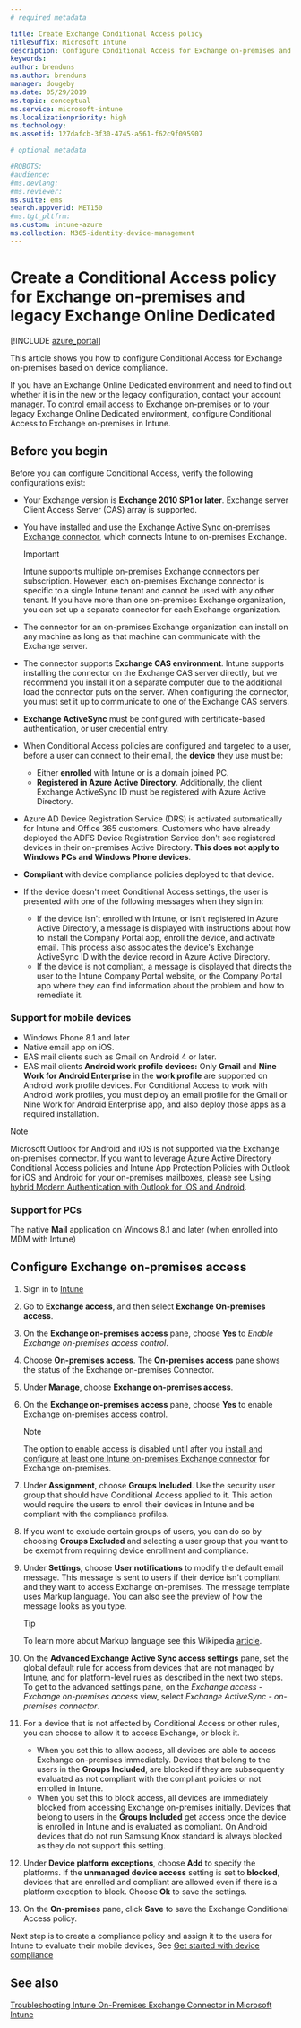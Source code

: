 ```yaml
---
# required metadata

title: Create Exchange Conditional Access policy
titleSuffix: Microsoft Intune
description: Configure Conditional Access for Exchange on-premises and legacy Exchange Online Dedicated in Intune.
keywords:
author: brenduns
ms.author: brenduns
manager: dougeby
ms.date: 05/29/2019
ms.topic: conceptual
ms.service: microsoft-intune
ms.localizationpriority: high
ms.technology:
ms.assetid: 127dafcb-3f30-4745-a561-f62c9f095907

# optional metadata

#ROBOTS:
#audience:
#ms.devlang:
#ms.reviewer:
ms.suite: ems
search.appverid: MET150
#ms.tgt_pltfrm:
ms.custom: intune-azure
ms.collection: M365-identity-device-management
---
```


# Create a Conditional Access policy for Exchange on-premises and legacy Exchange Online Dedicated

[!INCLUDE [azure_portal](./includes/azure_portal.md)]

This article shows you how to configure Conditional Access for Exchange on-premises based on device compliance.

If you have an Exchange Online Dedicated environment and need to find out whether it is in the new or the legacy configuration, contact your account manager. To control email access to Exchange on-premises or to your legacy Exchange Online Dedicated environment, configure Conditional Access to Exchange on-premises in Intune.

## Before you begin

Before you can configure Conditional Access, verify the following configurations exist:

- Your Exchange version is **Exchange 2010 SP1 or later**. Exchange server Client Access Server (CAS) array is supported.

- You have installed and use the [Exchange Active Sync on-premises Exchange connector](exchange-connector-install.md), which connects Intune to on-premises Exchange.

    >[!IMPORTANT]  
    >Intune supports multiple on-premises Exchange connectors per subscription.  However, each on-premises Exchange connector is specific to a single Intune tenant and cannot be used with any other tenant.  If you have more than one on-premises Exchange organization, you can set up a separate connector for each Exchange organization.

- The connector for an on-premises Exchange organization can install on any machine as long as that machine can communicate with the Exchange server.

- The connector supports **Exchange CAS environment**. Intune supports installing the connector on the Exchange CAS server directly, but we recommend you install it on a separate computer due to the additional load the connector puts on the server. When configuring the connector, you must set it up to communicate to one of the Exchange CAS servers.

- **Exchange ActiveSync** must be configured with certificate-based authentication, or user credential entry.

- When Conditional Access policies are configured and targeted to a user, before a user can connect to their email, the **device** they use must be:
    - Either **enrolled** with Intune or is a domain joined PC.
    - **Registered in Azure Active Directory**. Additionally, the client Exchange ActiveSync ID must be registered with Azure Active Directory.

- Azure AD Device Registration Service (DRS) is activated automatically for Intune and Office 365 customers. Customers who have already deployed the ADFS Device Registration Service don't see registered devices in their on-premises Active Directory. **This does not apply to Windows PCs and Windows Phone devices**.

- **Compliant** with device compliance policies deployed to that device.

- If the device doesn't meet Conditional Access settings, the user is presented with one of the following messages when they sign in:
    - If the device isn't enrolled with Intune, or isn't registered in Azure Active Directory, a message is displayed with instructions about how to install the Company Portal app, enroll the device, and activate email. This process also associates the device's Exchange ActiveSync ID with the device record in Azure Active Directory.
    - If the device is not compliant, a message is displayed that directs the user to the Intune Company Portal website, or the Company Portal app where they can find information about the problem and how to remediate it.

### Support for mobile devices

- Windows Phone 8.1 and later
- Native email app on iOS.
- EAS mail clients such as Gmail on Android 4 or later.
- EAS mail clients **Android work profile devices:** Only **Gmail** and **Nine Work for Android Enterprise** in the **work profile** are supported on Android work profile devices. For Conditional Access to work with Android work profiles, you must deploy an email profile for the Gmail or Nine Work for Android Enterprise app, and also deploy those apps as a required installation.

> [!NOTE]
> Microsoft Outlook for Android and iOS is not supported via the Exchange on-premises connector. If you want to leverage Azure Active Directory Conditional Access policies and Intune App Protection Policies with Outlook for iOS and Android for your on-premises mailboxes, please see [Using hybrid Modern Authentication with Outlook for iOS and Android](https://docs.microsoft.com/Exchange/clients/outlook-for-ios-and-android/use-hybrid-modern-auth). 

### Support for PCs

The native **Mail** application on Windows 8.1 and later (when enrolled into MDM with Intune)

## Configure Exchange on-premises access

1. Sign in to [Intune](https://go.microsoft.com/fwlink/?linkid=2090973)

2. Go to **Exchange access**, and then select **Exchange On-premises access**. 

3. On the **Exchange on-premises access** pane, choose **Yes** to *Enable Exchange on-premises access control*.

4. Choose **On-premises access**. The **On-premises access** pane shows the status of the Exchange on-premises Connector.

5. Under **Manage**, choose **Exchange on-premises access**.

6. On the **Exchange on-premises access** pane, choose **Yes** to enable Exchange on-premises access control.

   > [!NOTE]
   > The option to enable access is disabled until after you [install and configure at least one Intune on-premises Exchange connector](exchange-connector-install.md) for Exchange on-premises.  

7. Under **Assignment**, choose **Groups Included**.  Use the security user group that should have Conditional Access applied to it. This action would require the users to enroll their devices in Intune and be compliant with the compliance profiles.

8. If you want to exclude certain groups of users, you can do so by choosing **Groups Excluded** and selecting a user group that you want to be exempt from requiring device enrollment and compliance.

9. Under **Settings**, choose **User notifications** to modify the default email message. This message is sent to users if their device isn't compliant and they want to access Exchange on-premises. The message template uses Markup language.  You can also see the preview of how the message looks as you type.
   > [!TIP]
   > To learn more about Markup language see this Wikipedia [article](https://en.wikipedia.org/wiki/Markup_language).

10. On the **Advanced Exchange Active Sync access settings** pane, set the global default rule for access from devices that are not managed by Intune, and for platform-level rules as described in the next two steps. To get to the advanced settings pane, on the *Exchange access - Exchange on-premises access* view, select *Exchange ActiveSync - on-premises connector*.

11. For a device that is not affected by Conditional Access or other rules, you can choose to allow it to access Exchange, or block it.

    - When you set this to allow access, all devices are able to access Exchange on-premises immediately.  Devices that belong to the users in the **Groups Included**, are blocked if they are subsequently evaluated as not compliant with the compliant policies or not enrolled in Intune.
    - When you set this to block access, all devices are immediately blocked from accessing Exchange on-premises initially.  Devices that belong to users in the **Groups Included** get access once the device is enrolled in Intune and is evaluated as compliant. On Android devices that do not run Samsung Knox standard is always blocked as they do not support this setting.

12. Under **Device platform exceptions**, choose **Add** to specify the platforms. If the **unmanaged device access** setting is set to **blocked**, devices that are enrolled and compliant are allowed even if there is a platform exception to block. Choose **Ok** to save the settings.

13. On the **On-premises** pane, click **Save** to save the Exchange Conditional Access policy.

Next step is to create a compliance policy and assign it to the users for Intune to evaluate their mobile devices, See [Get started with device compliance](device-compliance-get-started.md)

## See also

[Troubleshooting Intune On-Premises Exchange Connector in Microsoft Intune](https://support.microsoft.com/help/4471887)

